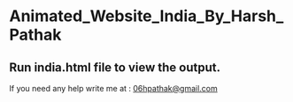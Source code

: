 # Animated_Website_India_By_Harsh_Pathak
## Run india.html file to view the output.
If you need any help write me at : 06hpathak@gmail.com

